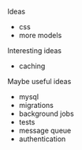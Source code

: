 Ideas

- css
- more models

Interesting ideas
- caching

Maybe useful ideas
- mysql
- migrations
- background jobs
- tests
- message queue
- authentication
